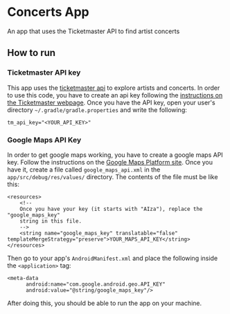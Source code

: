 # Concerts App
An app that uses the Ticketmaster API to find artist concerts

## How to run
### Ticketmaster API key
This app uses the [ticketmaster api](https://developer.ticketmaster.com/api-explorer/v2/) to explore artists and concerts. In order to use this code, you have to create an api key following the [instructions on the Ticketmaster webpage](https://developer-acct.ticketmaster.com/user/register). Once you have the API key, open your user's directory `~/.gradle/gradle.properties` and write the following:
```
tm_api_key="<YOUR_API_KEY>"
```
### Google Maps API Key
In order to get google maps working, you have to create a google maps API key. Follow the instructions on the [Google Maps Platform site](https://developers.google.com/maps/documentation/android-sdk/get-api-key). Once you have it, create a file called `google_maps_api.xml` in the `app/src/debug/res/values/` directory. The contents of the file must be like this: 

```
<resources>
    <!--
    Once you have your key (it starts with "AIza"), replace the "google_maps_key"
    string in this file.
    -->
    <string name="google_maps_key" translatable="false" templateMergeStrategy="preserve">YOUR_MAPS_API_KEY</string>
</resources>
```
Then go to your app's `AndroidManifest.xml` and place the following inside the `<application>` tag:
```
<meta-data
      android:name="com.google.android.geo.API_KEY"
      android:value="@string/google_maps_key"/>
```
After doing this, you should be able to run the app on your machine.
